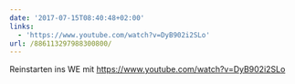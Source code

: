 ```yaml
---
date: '2017-07-15T08:40:48+02:00'
links:
  - 'https://www.youtube.com/watch?v=DyB902i2SLo'
url: /886113297988300800/
---
```

Reinstarten ins WE mit https://www.youtube.com/watch?v=DyB902i2SLo
